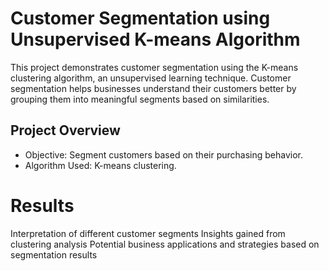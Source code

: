 # Customer Segmentation using Unsupervised K-means Algorithm

This project demonstrates customer segmentation using the K-means clustering algorithm, an unsupervised learning technique. Customer segmentation helps businesses understand their customers better by grouping them into meaningful segments based on similarities.

## Project Overview

- Objective: Segment customers based on their purchasing behavior.
- Algorithm Used: K-means clustering.
# Results
Interpretation of different customer segments
Insights gained from clustering analysis
Potential business applications and strategies based on segmentation results